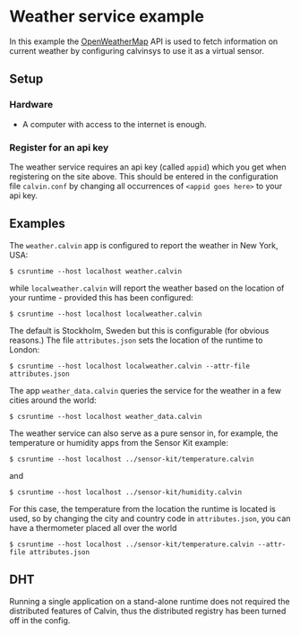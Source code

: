 # Weather service example

In this example the [OpenWeatherMap](http://www.openweathermap.org) API is used to fetch information on current weather by configuring calvinsys to use it as a virtual sensor.

## Setup

### Hardware

- A computer with access to the internet is enough.

### Register for an api key 

The weather service requires an api key (called `appid`) which you get when registering on the site above. This should be entered in the configuration file `calvin.conf` by changing all occurrences of `<appid goes here>` to your api key.

## Examples

The `weather.calvin` app is configured to report the weather in New York, USA:

    $ csruntime --host localhost weather.calvin

while `localweather.calvin` will report the weather based on the location of your runtime - provided this has been configured:

    $ csruntime --host localhost localweather.calvin

The default is Stockholm, Sweden but this is configurable (for obvious reasons.) The file `attributes.json` sets the location of the runtime to London:

    $ csruntime --host localhost localweather.calvin --attr-file attributes.json

The app `weather_data.calvin` queries the service for the weather in a few cities around the world:

    $ csruntime --host localhost weather_data.calvin

The weather service can also serve as a pure sensor in, for example, the temperature or humidity apps from the Sensor Kit example:

    $ csruntime --host localhost ../sensor-kit/temperature.calvin

and

    $ csruntime --host localhost ../sensor-kit/humidity.calvin

For this case, the temperature from the location the runtime is located is used, so by changing the city and country code in `attributes.json`, you can have a thermometer placed all over the world

    $ csruntime --host localhost ../sensor-kit/temperature.calvin --attr-file attributes.json


## DHT

Running a single application on a stand-alone runtime does not required the distributed features of Calvin, thus the distributed registry has been turned off in the config. 
